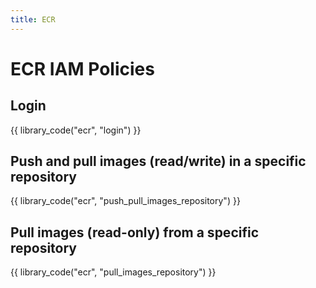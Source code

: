 ```yaml
---
title: ECR
---
```


# ECR IAM Policies

## Login

{{ library_code("ecr", "login") }}

## Push and pull images (read/write) in a specific repository

{{ library_code("ecr", "push_pull_images_repository") }}

## Pull images (read-only) from a specific repository

{{ library_code("ecr", "pull_images_repository") }}
